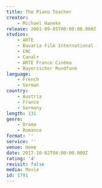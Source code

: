 ```yaml
---
title: The Piano Teacher
creator:
    - Michael Haneke
release: 2001-09-05T00:00:00.000Z
studios:
    - ARTE
    - Bavaria Film International
    - CNC
    - Canal+
    - ARTE France Cinéma
    - Bayerischer Rundfunk
language:
    - French
    - German
country:
    - Austria
    - France
    - Germany
length: 131
genre:
    - Drama
    - Romance
format: ''
service: ''
venue: Home
date: 2017-10-02T04:00:00.000Z
rating: '4'
revisit: false
media: Movie
id: 1791
---
```



